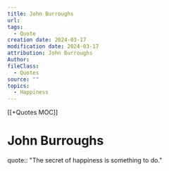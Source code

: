 ```yaml
---
title: John Burroughs
url: 
tags:
  - Quote
creation date: 2024-03-17
modification date: 2024-03-17
attribution: John Burroughs
Author: 
fileClass:
  - Quotes
source: ""
topics:
  - Happiness
---
```


[[+Quotes MOC]]

# John Burroughs

quote:: "The secret of happiness is something to do."
